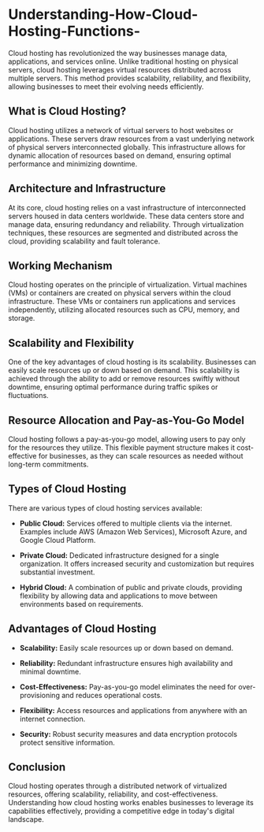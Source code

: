 # Understanding-How-Cloud-Hosting-Functions-

Cloud hosting has revolutionized the way businesses manage data, applications, and services online. Unlike traditional hosting on physical servers, cloud hosting leverages virtual resources distributed across multiple servers. This method provides scalability, reliability, and flexibility, allowing businesses to meet their evolving needs efficiently. 

## What is Cloud Hosting? 

Cloud hosting utilizes a network of virtual servers to host websites or applications. These servers draw resources from a vast underlying network of physical servers interconnected globally. This infrastructure allows for dynamic allocation of resources based on demand, ensuring optimal performance and minimizing downtime. 

## Architecture and Infrastructure 

At its core, cloud hosting relies on a vast infrastructure of interconnected servers housed in data centers worldwide. These data centers store and manage data, ensuring redundancy and reliability. Through virtualization techniques, these resources are segmented and distributed across the cloud, providing scalability and fault tolerance. 

## Working Mechanism 

Cloud hosting operates on the principle of virtualization. Virtual machines (VMs) or containers are created on physical servers within the cloud infrastructure. These VMs or containers run applications and services independently, utilizing allocated resources such as CPU, memory, and storage. 

## Scalability and Flexibility 

One of the key advantages of cloud hosting is its scalability. Businesses can easily scale resources up or down based on demand. This scalability is achieved through the ability to add or remove resources swiftly without downtime, ensuring optimal performance during traffic spikes or fluctuations. 

## Resource Allocation and Pay-as-You-Go Model 

Cloud hosting follows a pay-as-you-go model, allowing users to pay only for the resources they utilize. This flexible payment structure makes it cost-effective for businesses, as they can scale resources as needed without long-term commitments. 

## Types of Cloud Hosting 

There are various types of cloud hosting services available: 

- **Public Cloud:** Services offered to multiple clients via the internet. Examples include AWS (Amazon Web Services), Microsoft Azure, and Google Cloud Platform. 

- **Private Cloud:** Dedicated infrastructure designed for a single organization. It offers increased security and customization but requires substantial investment. 

- **Hybrid Cloud:** A combination of public and private clouds, providing flexibility by allowing data and applications to move between environments based on requirements. 

## Advantages of Cloud Hosting 

- **Scalability:** Easily scale resources up or down based on demand. 

- **Reliability:** Redundant infrastructure ensures high availability and minimal downtime. 

- **Cost-Effectiveness:** Pay-as-you-go model eliminates the need for over-provisioning and reduces operational costs. 

- **Flexibility:** Access resources and applications from anywhere with an internet connection. 

- **Security:** Robust security measures and data encryption protocols protect sensitive information. 

## Conclusion 

Cloud hosting operates through a distributed network of virtualized resources, offering scalability, reliability, and cost-effectiveness. Understanding how cloud hosting works enables businesses to leverage its capabilities effectively, providing a competitive edge in today's digital landscape. 

